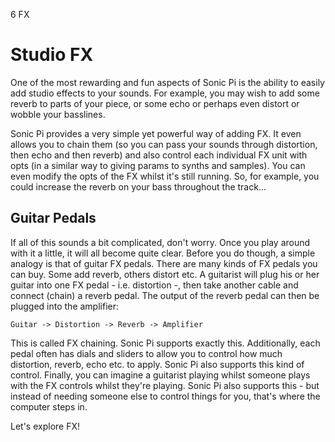 6 FX

# Studio FX

One of the most rewarding and fun aspects of Sonic Pi is the ability to
easily add studio effects to your sounds. For example, you may wish to
add some reverb to parts of your piece, or some echo or perhaps even
distort or wobble your basslines.

Sonic Pi provides a very simple yet powerful way of adding FX. It even
allows you to chain them (so you can pass your sounds through
distortion, then echo and then reverb) and also control each individual
FX unit with opts (in a similar way to giving params to synths and
samples). You can even modify the opts of the FX whilst it's still
running. So, for example, you could increase the reverb on your bass
throughout the track...

## Guitar Pedals

If all of this sounds a bit complicated, don't worry. Once you play
around with it a little, it will all become quite clear. Before you do
though, a simple analogy is that of guitar FX pedals. There are many
kinds of FX pedals you can buy. Some add reverb, others distort etc. A
guitarist will plug his or her guitar into one FX pedal -
i.e. distortion -, then take another cable and connect (chain) a
reverb pedal. The output of the reverb pedal can then be plugged into
the amplifier:

```
Guitar -> Distortion -> Reverb -> Amplifier
```

This is called FX chaining. Sonic Pi supports exactly
this. Additionally, each pedal often has dials and sliders to allow
you to control how much distortion, reverb, echo etc. to apply. Sonic
Pi also supports this kind of control. Finally, you can imagine a
guitarist playing whilst someone plays with the FX controls whilst
they're playing. Sonic Pi also supports this - but instead of needing
someone else to control things for you, that's where the computer
steps in.

Let's explore FX!
